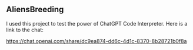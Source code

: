 ## AliensBreeding

I used this project to test the power of ChatGPT Code Interpreter. 
Here is a link to the chat:

https://chat.openai.com/share/dc9ea874-dd6c-4d1c-8370-8b28721b0f8a

